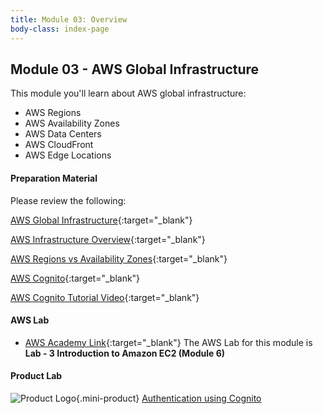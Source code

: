 ```yaml
---
title: Module 03: Overview
body-class: index-page
---
```


<!-- ![Monolithic App]({{URLROOT}}/shared/img/aws-monolithic.png)
*[Photo by Dall-E-3](https://openai.com/dall-e-3)* -->

## Module 03 - AWS Global Infrastructure

This module you'll learn about AWS global infrastructure:

* AWS Regions
* AWS Availability Zones
* AWS Data Centers
* AWS CloudFront
* AWS Edge Locations


#### Preparation Material

Please review the following:



[AWS Global Infrastructure](https://aws.amazon.com/about-aws/global-infrastructure/regions_az/){:target="_blank"}

[AWS Infrastructure Overview](https://docs.aws.amazon.com/AWSEC2/latest/UserGuide/using-regions-availability-zones.html){:target="_blank"}

[AWS Regions vs Availability Zones](https://www.youtube.com/watch?v=VCipWYhC6n4){:target="_blank"}

[AWS Cognito](https://aws.amazon.com/cognito/){:target="_blank"}

[AWS Cognito Tutorial Video](https://www.youtube.com/watch?v=zTSGrd3HD0k){:target="_blank"}


#### AWS Lab

* [AWS Academy Link](https://awsacademy.instructure.com){:target="_blank"} The AWS Lab for this module is **Lab - 3 Introduction to Amazon EC2 (Module 6)**

<!-- !!! note "Lab Updates"

    IPv4 subnet CIDR block looks like it has a number already typed in, but you need to type into this box. The instructions mislabel it as IPv4 VPC CIDR block. -->

#### Product Lab

![Product Logo]({{URLROOT}}/shared/img/quick-logo-mini.png){.mini-product} [Authentication using Cognito](./project-lab.html)

<!-- #### Additional Materials -->

<!-- * [Individual Reflection Template]({{URLROOT}}/course/reflection.docx) -->

<!-- #### Hints and Helps

* [Hints](./hints.html) -->